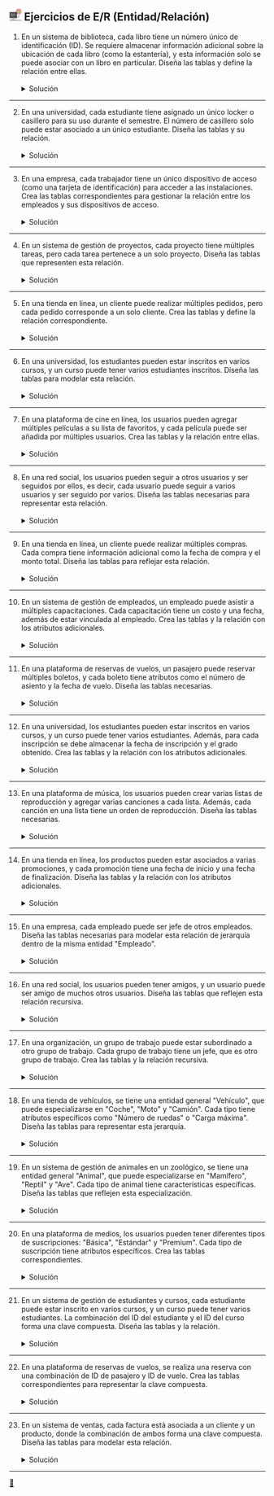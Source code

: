## <img src="https://raw.githubusercontent.com/FJrodafo/University/main/DAW/BAE/Unidad-2/Tarea-3/Assets/Images/Computer.png" width="24"> Ejercicios de E/R (Entidad/Relación)

1. En un sistema de biblioteca, cada libro tiene un número único de identificación (ID). Se requiere almacenar información adicional sobre la ubicación de cada libro (como la estantería), y esta información solo se puede asociar con un libro en particular. Diseña las tablas y define la relación entre ellas.
    <br />
    <br />
    <details>
    <summary>Solución</summary>
    <img src="https://raw.githubusercontent.com/FJrodafo/University/main/DAW/BAE/Unidad-2/Tarea-3/Assets/Diagrams/Exported/1.drawio.png">
    </details>

---

2. En una universidad, cada estudiante tiene asignado un único locker o casillero para su uso durante el semestre. El número de casillero solo puede estar asociado a un único estudiante. Diseña las tablas y su relación.
    <br />
    <br />
    <details>
    <summary>Solución</summary>
    <img src="https://raw.githubusercontent.com/FJrodafo/University/main/DAW/BAE/Unidad-2/Tarea-3/Assets/Diagrams/Exported/2.drawio.png">
    </details>

---

3. En una empresa, cada trabajador tiene un único dispositivo de acceso (como una tarjeta de identificación) para acceder a las instalaciones. Crea las tablas correspondientes para gestionar la relación entre los empleados y sus dispositivos de acceso.
    <br />
    <br />
    <details>
    <summary>Solución</summary>
    <img src="https://raw.githubusercontent.com/FJrodafo/University/main/DAW/BAE/Unidad-2/Tarea-3/Assets/Diagrams/Exported/3.drawio.png">
    </details>

---

4. En un sistema de gestión de proyectos, cada proyecto tiene múltiples tareas, pero cada tarea pertenece a un solo proyecto. Diseña las tablas que representen esta relación.
    <br />
    <br />
    <details>
    <summary>Solución</summary>
    <img src="https://raw.githubusercontent.com/FJrodafo/University/main/DAW/BAE/Unidad-2/Tarea-3/Assets/Diagrams/Exported/4.drawio.png">
    </details>

---

5. En una tienda en línea, un cliente puede realizar múltiples pedidos, pero cada pedido corresponde a un solo cliente. Crea las tablas y define la relación correspondiente.
    <br />
    <br />
    <details>
    <summary>Solución</summary>
    <img src="https://raw.githubusercontent.com/FJrodafo/University/main/DAW/BAE/Unidad-2/Tarea-3/Assets/Diagrams/Exported/5.drawio.png">
    </details>

---

6. En una universidad, los estudiantes pueden estar inscritos en varios cursos, y un curso puede tener varios estudiantes inscritos. Diseña las tablas para modelar esta relación.
    <br />
    <br />
    <details>
    <summary>Solución</summary>
    <img src="https://raw.githubusercontent.com/FJrodafo/University/main/DAW/BAE/Unidad-2/Tarea-3/Assets/Diagrams/Exported/6.drawio.png">
    </details>

---

7. En una plataforma de cine en línea, los usuarios pueden agregar múltiples películas a su lista de favoritos, y cada película puede ser añadida por múltiples usuarios. Crea las tablas y la relación entre ellas.
    <br />
    <br />
    <details>
    <summary>Solución</summary>
    <img src="https://raw.githubusercontent.com/FJrodafo/University/main/DAW/BAE/Unidad-2/Tarea-3/Assets/Diagrams/Exported/7.drawio.png">
    </details>

---

8. En una red social, los usuarios pueden seguir a otros usuarios y ser seguidos por ellos, es decir, cada usuario puede seguir a varios usuarios y ser seguido por varios. Diseña las tablas necesarias para representar esta relación.
    <br />
    <br />
    <details>
    <summary>Solución</summary>
    <img src="https://raw.githubusercontent.com/FJrodafo/University/main/DAW/BAE/Unidad-2/Tarea-3/Assets/Diagrams/Exported/8.drawio.png">
    </details>

---

9. En una tienda en línea, un cliente puede realizar múltiples compras. Cada compra tiene información adicional como la fecha de compra y el monto total. Diseña las tablas para reflejar esta relación.
    <br />
    <br />
    <details>
    <summary>Solución</summary>
    <img src="https://raw.githubusercontent.com/FJrodafo/University/main/DAW/BAE/Unidad-2/Tarea-3/Assets/Diagrams/Exported/9.drawio.png">
    </details>

---

10. En un sistema de gestión de empleados, un empleado puede asistir a múltiples capacitaciones. Cada capacitación tiene un costo y una fecha, además de estar vinculada al empleado. Crea las tablas y la relación con los atributos adicionales.
    <br />
    <br />
    <details>
    <summary>Solución</summary>
    <img src="https://raw.githubusercontent.com/FJrodafo/University/main/DAW/BAE/Unidad-2/Tarea-3/Assets/Diagrams/Exported/10.drawio.png">
    </details>

---

11. En una plataforma de reservas de vuelos, un pasajero puede reservar múltiples boletos, y cada boleto tiene atributos como el número de asiento y la fecha de vuelo. Diseña las tablas necesarias.
    <br />
    <br />
    <details>
    <summary>Solución</summary>
    <img src="https://raw.githubusercontent.com/FJrodafo/University/main/DAW/BAE/Unidad-2/Tarea-3/Assets/Diagrams/Exported/11.drawio.png">
    </details>

---

12. En una universidad, los estudiantes pueden estar inscritos en varios cursos, y un curso puede tener varios estudiantes. Además, para cada inscripción se debe almacenar la fecha de inscripción y el grado obtenido. Crea las tablas y la relación con los atributos adicionales.
    <br />
    <br />
    <details>
    <summary>Solución</summary>
    <img src="https://raw.githubusercontent.com/FJrodafo/University/main/DAW/BAE/Unidad-2/Tarea-3/Assets/Diagrams/Exported/12.drawio.png">
    </details>

---

13. En una plataforma de música, los usuarios pueden crear varias listas de reproducción y agregar varias canciones a cada lista. Además, cada canción en una lista tiene un orden de reproducción. Diseña las tablas necesarias.
    <br />
    <br />
    <details>
    <summary>Solución</summary>
    <img src="https://raw.githubusercontent.com/FJrodafo/University/main/DAW/BAE/Unidad-2/Tarea-3/Assets/Diagrams/Exported/13.drawio.png">
    </details>

---

14. En una tienda en línea, los productos pueden estar asociados a varias promociones, y cada promoción tiene una fecha de inicio y una fecha de finalización. Diseña las tablas y la relación con los atributos adicionales.
    <br />
    <br />
    <details>
    <summary>Solución</summary>
    <img src="https://raw.githubusercontent.com/FJrodafo/University/main/DAW/BAE/Unidad-2/Tarea-3/Assets/Diagrams/Exported/14.drawio.png">
    </details>

---

15. En una empresa, cada empleado puede ser jefe de otros empleados. Diseña las tablas necesarias para modelar esta relación de jerarquía dentro de la misma entidad "Empleado".
    <br />
    <br />
    <details>
    <summary>Solución</summary>
    <img src="https://raw.githubusercontent.com/FJrodafo/University/main/DAW/BAE/Unidad-2/Tarea-3/Assets/Diagrams/Exported/15.drawio.png">
    </details>

---

16. En una red social, los usuarios pueden tener amigos, y un usuario puede ser amigo de muchos otros usuarios. Diseña las tablas que reflejen esta relación recursiva.
    <br />
    <br />
    <details>
    <summary>Solución</summary>
    <img src="https://raw.githubusercontent.com/FJrodafo/University/main/DAW/BAE/Unidad-2/Tarea-3/Assets/Diagrams/Exported/16.drawio.png">
    </details>

---

17. En una organización, un grupo de trabajo puede estar subordinado a otro grupo de trabajo. Cada grupo de trabajo tiene un jefe, que es otro grupo de trabajo. Crea las tablas y la relación recursiva.
    <br />
    <br />
    <details>
    <summary>Solución</summary>
    <img src="https://raw.githubusercontent.com/FJrodafo/University/main/DAW/BAE/Unidad-2/Tarea-3/Assets/Diagrams/Exported/17.drawio.png">
    </details>

---

18. En una tienda de vehículos, se tiene una entidad general "Vehículo", que puede especializarse en "Coche", "Moto" y "Camión". Cada tipo tiene atributos específicos como "Número de ruedas" o "Carga máxima". Diseña las tablas para representar esta jerarquía.
    <br />
    <br />
    <details>
    <summary>Solución</summary>
    <img src="https://raw.githubusercontent.com/FJrodafo/University/main/DAW/BAE/Unidad-2/Tarea-3/Assets/Diagrams/Exported/18.drawio.png">
    </details>

---

19. En un sistema de gestión de animales en un zoológico, se tiene una entidad general "Animal", que puede especializarse en "Mamífero", "Reptil" y "Ave". Cada tipo de animal tiene características específicas. Diseña las tablas que reflejen esta especialización.
    <br />
    <br />
    <details>
    <summary>Solución</summary>
    <img src="https://raw.githubusercontent.com/FJrodafo/University/main/DAW/BAE/Unidad-2/Tarea-3/Assets/Diagrams/Exported/19.drawio.png">
    </details>

---

20. En una plataforma de medios, los usuarios pueden tener diferentes tipos de suscripciones: "Básica", "Estándar" y "Premium". Cada tipo de suscripción tiene atributos específicos. Crea las tablas correspondientes.
    <br />
    <br />
    <details>
    <summary>Solución</summary>
    <img src="https://raw.githubusercontent.com/FJrodafo/University/main/DAW/BAE/Unidad-2/Tarea-3/Assets/Diagrams/Exported/20.drawio.png">
    </details>

---

21. En un sistema de gestión de estudiantes y cursos, cada estudiante puede estar inscrito en varios cursos, y un curso puede tener varios estudiantes. La combinación del ID del estudiante y el ID del curso forma una clave compuesta. Diseña las tablas y la relación.
    <br />
    <br />
    <details>
    <summary>Solución</summary>
    <img src="https://raw.githubusercontent.com/FJrodafo/University/main/DAW/BAE/Unidad-2/Tarea-3/Assets/Diagrams/Exported/21.drawio.png">
    </details>

---

22. En una plataforma de reservas de vuelos, se realiza una reserva con una combinación de ID de pasajero y ID de vuelo. Crea las tablas correspondientes para representar la clave compuesta.
    <br />
    <br />
    <details>
    <summary>Solución</summary>
    <img src="https://raw.githubusercontent.com/FJrodafo/University/main/DAW/BAE/Unidad-2/Tarea-3/Assets/Diagrams/Exported/22.drawio.png">
    </details>

---

23. En un sistema de ventas, cada factura está asociada a un cliente y un producto, donde la combinación de ambos forma una clave compuesta. Diseña las tablas para modelar esta relación.
    <br />
    <br />
    <details>
    <summary>Solución</summary>
    <img src="https://raw.githubusercontent.com/FJrodafo/University/main/DAW/BAE/Unidad-2/Tarea-3/Assets/Diagrams/Exported/23.drawio.png">
    </details>

---

<link rel="stylesheet" href="./../../../../README.css">
<a class="scrollup" href="#top">&#x1F53C</a>